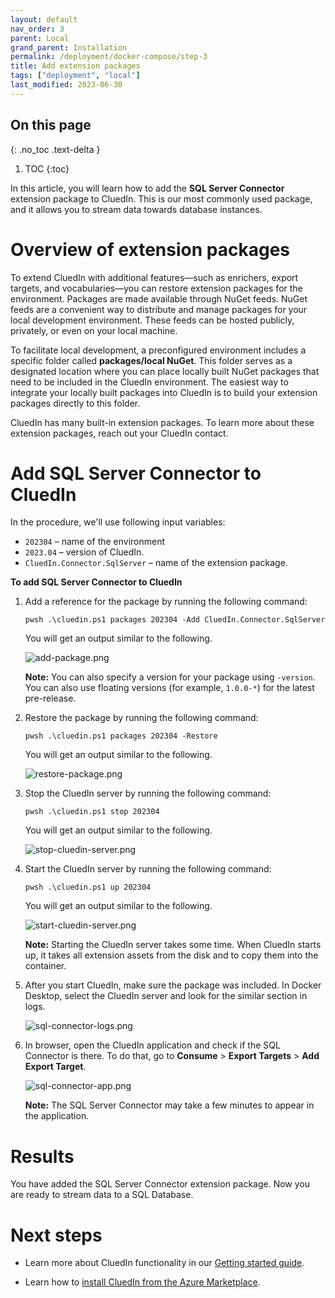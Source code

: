 ```yaml
---
layout: default
nav_order: 3
parent: Local
grand_parent: Installation
permalink: /deployment/docker-compose/step-3
title: Add extension packages
tags: ["deployment", "local"]
last_modified: 2023-06-30
---
```

## On this page
{: .no_toc .text-delta }
1. TOC
{:toc}

In this article, you will learn how to add the **SQL Server Connector** extension package to CluedIn. This is our most commonly used package, and it allows you to stream data towards database instances.

# Overview of extension packages

To extend CluedIn with additional features—such as enrichers, export targets, and vocabularies—you can restore extension packages for the environment. Packages are made available through NuGet feeds. NuGet feeds are a convenient way to distribute and manage packages for your local development environment. These feeds can be hosted publicly, privately, or even on your local machine.

To facilitate local development, a preconfigured environment includes a specific folder called **packages/local NuGet**. This folder serves as a designated location where you can place locally built NuGet packages that need to be included in the CluedIn environment. The easiest way to integrate your locally built packages into CluedIn is to build your extension packages directly to this folder.

CluedIn has many built-in extension packages. To learn more about these extension packages, reach out your CluedIn contact.

# Add SQL Server Connector to CluedIn

In the procedure, we'll use following input variables:

- `202304` – name of the environment
- `2023.04` – version of CluedIn.
- `CluedIn.Connector.SqlServer` – name of the extension package.

**To add SQL Server Connector to CluedIn**

1. Add a reference for the package by running the following command:

    `pwsh .\cluedin.ps1 packages 202304 -Add CluedIn.Connector.SqlServer`

    You will get an output similar to the following.    
 
    ![add-package.png](../../assets/images/local-install/add-package.png)

    **Note:** You can also specify a version for your package using `-version`. You can also use floating versions (for example, `1.0.0-*`) for the latest pre-release.

1. Restore the package by running the following command:

    `pwsh .\cluedin.ps1 packages 202304 -Restore`

    You will get an output similar to the following.

    ![restore-package.png](../../assets/images/local-install/restore-package.png)

1. Stop the CluedIn server by running the following command:

    `pwsh .\cluedin.ps1 stop 202304`

    You will get an output similar to the following.

    ![stop-cluedin-server.png](../../assets/images/local-install/stop-cluedin-server.png)

1. Start the CluedIn server by running the following command:

    `pwsh .\cluedin.ps1 up 202304`

    You will get an output similar to the following.

    ![start-cluedin-server.png](../../assets/images/local-install/start-cluedin-server.png)

    **Note:** Starting the CluedIn server takes some time. When CluedIn starts up, it takes all extension assets from the disk and to copy them into the container.

1.  After you start CluedIn, make sure the package was included. In Docker Desktop, select the CluedIn server and look for the similar section in logs.

    ![sql-connector-logs.png](../../assets/images/local-install/sql-connector-logs.png)

1. In browser, open the CluedIn application and check if the SQL Connector is there. To do that, go to **Consume** > **Export Targets** > **Add Export Target**.

    ![sql-connector-app.png](../../assets/images/local-install/sql-connector-app.png)

    **Note:** The SQL Server Connector may take a few minutes to appear in the application.

# Results

You have added the SQL Server Connector extension package. Now you are ready to stream data to a SQL Database.

# Next steps

- Learn more about CluedIn functionality in our <a href="https://documentation.cluedin.net/getting-started">Getting started guide</a>.

- Learn how to <a href="https://documentation.cluedin.net/deployment/azure-marketplace">install CluedIn from the Azure Marketplace</a>.